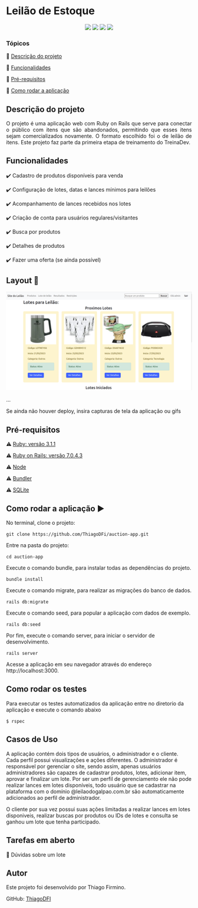 <h1>Leilão de Estoque</h1> 

<p align="center">
  <img src="http://img.shields.io/static/v1?label=Ruby&message=3.1.1&color=red&style=for-the-badge&logo=ruby"/>
  <img src="http://img.shields.io/static/v1?label=Ruby%20On%20Rails%20&message=7.0.4.3&color=red&style=for-the-badge&logo=ruby"/>

  <img src="http://img.shields.io/static/v1?label=TESTES&message=%3E100&color=GREEN&style=for-the-badge"/>
   <img src="http://img.shields.io/static/v1?label=STATUS&message=EM%20DESENVOLVIMENTO&color=RED&style=for-the-badge"/>
</p>

### Tópicos 

:small_blue_diamond: [Descrição do projeto](#descrição-do-projeto)

:small_blue_diamond: [Funcionalidades](#funcionalidades)

:small_blue_diamond: [Pré-requisitos](#pré-requisitos)

:small_blue_diamond: [Como rodar a aplicação](#como-rodar-a-aplicação-arrow_forward)

## Descrição do projeto 

<p align="justify">
  O projeto é uma aplicação web com Ruby on Rails que serve para conectar o público com itens que são abandonados, permitindo que esses itens sejam comercializados novamente. O formato escolhido foi o de leilão de itens. Este projeto faz parte da primeira etapa de treinamento do TreinaDev.
</p>

## Funcionalidades

:heavy_check_mark: Cadastro de produtos disponíveis para venda

:heavy_check_mark: Configuração de lotes, datas e lances mínimos para leilões

:heavy_check_mark: Acompanhamento de lances recebidos nos lotes

:heavy_check_mark: Criação de conta para usuários regulares/visitantes

:heavy_check_mark: Busca por produtos

:heavy_check_mark: Detalhes de produtos

:heavy_check_mark: Fazer uma oferta (se ainda possível)

## Layout :dash:

![Layout](https://github.com/ThiagoDFi/auction-app/blob/main/app/assets/images/site_leilao.png)

... 

Se ainda não houver deploy, insira capturas de tela da aplicação ou gifs

## Pré-requisitos


:warning: [Ruby: versão 3.1.1](https://www.ruby-lang.org/en/news/2022/02/18/ruby-3-1-1-released/)

:warning: [Ruby on Rails: versão 7.0.4.3](https://rubygems.org/gems/rails/versions/7.0.4.3)

:warning: [Node](https://nodejs.org/en/download/)

:warning: [Bundler](https://rubygems.org/gems/bundler)

:warning: [SQLite](https://www.sqlite.org/download.html)

## Como rodar a aplicação :arrow_forward:

No terminal, clone o projeto: 

```
git clone https://github.com/ThiagoDFi/auction-app.git
```

Entre na pasta do projeto:

```
cd auction-app
```

Execute o comando bundle, para instalar todas as dependências do projeto.

```
bundle install
```

Execute o comando migrate, para realizar as migrações do banco de dados.

```
rails db:migrate
```
Execute o comando seed, para popular a aplicação com dados de exemplo.

```
rails db:seed
```

Por fim, execute o comando server, para iniciar o servidor de desenvolvimento.

```
rails server
```

Acesse a aplicação em seu navegador através do endereço http://localhost:3000.

## Como rodar os testes

Para executar os testes automatizados da aplicação entre no diretorio da aplicação e execute o comando abaixo

```
$ rspec
```

## Casos de Uso

A aplicação contém dois tipos de usuários, o administrador e o cliente. Cada perfil possui visualizações e ações diferentes. O administrador é responsável por gerenciar o site, sendo assim, apenas usuários administradores são capazes de cadastrar produtos, lotes, adicionar item, aprovar e finalizar um lote. Por ser um perfil de gerenciamento ele não pode realizar lances em lotes disponíveis, todo usuário que se cadastrar na plataforma com o domínio @leilaodogalpao.com.br são automaticamente adicionados ao perfil de administrador.

O cliente por sua vez possui suas ações limitadas a realizar lances em lotes disponiveis, realizar buscas por produtos ou IDs de lotes e consulta se ganhou um lote que tenha participado.

## Tarefas em aberto

:memo: Dúvidas sobre um lote


## Autor

Este projeto foi desenvolvido por Thiago Firmino.

GitHub: [ThiagoDFI](https://github.com/ThiagoDFi)